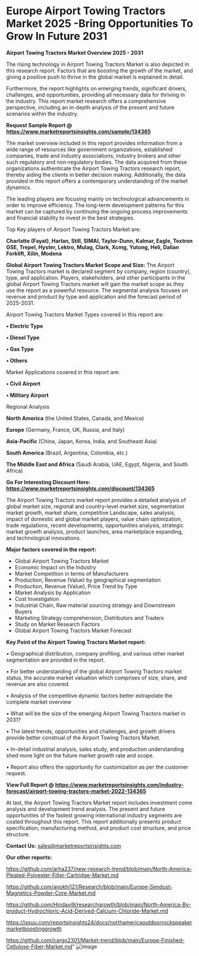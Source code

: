 # Europe Airport Towing Tractors Market 2025 -Bring Opportunities To Grow In Future 2031

<Strong> Airport Towing Tractors Market Overview 2025 - 2031</strong>

The rising technology in Airport Towing Tractors Market is also depicted in this research report. Factors that are boosting the growth of the market, and giving a positive push to thrive in the global market is explained in detail.

Furthermore, the report highlights on emerging trends, significant drivers, challenges, and opportunities, providing all necessary data for thriving in the industry. This report market research offers a comprehensive perspective, including an in-depth analysis of the present and future scenarios within the industry.

<strong>Request Sample Report @ <a href=https://www.marketreportsinsights.com/sample/134365>https://www.marketreportsinsights.com/sample/134365</a></strong>

The market overview included in this report provides information from a wide range of resources like government organizations, established companies, trade and industry associations, industry brokers and other such regulatory and non-regulatory bodies. The data acquired from these organizations authenticate the Airport Towing Tractors research report, thereby aiding the clients in better decision making. Additionally, the data provided in this report offers a contemporary understanding of the market dynamics.

The leading players are focusing mainly on technological advancements in order to improve efficiency. The long-term development patterns for this market can be captured by continuing the ongoing process improvements and financial stability to invest in the best strategies.

Top Key players of Airport Towing Tractors Market are:

<strong>Charlatte (Fayat), Harlan, Still, SIMAI, Taylor-Dunn, Kalmar, Eagle, Textron GSE, Trepel, Hyster, Lektro, Mulag, Clark, Xcmg, Yutong, Heli, Dalian Forklift, Xilin, Modena</strong>

<strong><b>Global Airport Towing Tractors Market Scope and Size:</b></strong>
The Airport Towing Tractors market is declared segment by company, region (country), type, and application. Players, stakeholders, and other participants in the global Airport Towing Tractors market will gain the market scope as they use the report as a powerful resource. The segmental analysis focuses on revenue and product by type and application and the forecast period of 2025-2031.

Airport Towing Tractors Market Types covered in this report are:

<strong>• Electric Type

• Diesel Type

• Gas Type

• Others</strong>

Market Applications covered in this report are:

<strong>• Civil Airport

• Military Airport</strong> 

Regional Analysis

<strong>North America</strong> (the United States, Canada, and Mexico)

<strong>Europe</strong> (Germany, France, UK, Russia, and Italy)

<strong>Asia-Pacific</strong> (China, Japan, Korea, India, and Southeast Asia)

<strong>South America</strong> (Brazil, Argentina, Colombia, etc.)

<strong>The Middle East and Africa</strong> (Saudi Arabia, UAE, Egypt, Nigeria, and South Africa)

<strong>Go For Interesting Discount Here: <a href=https://www.marketreportsinsights.com/discount/134365>https://www.marketreportsinsights.com/discount/134365</a></strong>

The Airport Towing Tractors market report provides a detailed analysis of global market size, regional and country-level market size, segmentation market growth, market share, competitive Landscape, sales analysis, impact of domestic and global market players, value chain optimization, trade regulations, recent developments, opportunities analysis, strategic market growth analysis, product launches, area marketplace expanding, and technological innovations.

<strong><b>Major factors covered in the report:</b></strong>
<ul>
  <li>Global Airport Towing Tractors Market </li>
  <li>Economic Impact on the Industry</li>
  <li>Market Competition in terms of Manufacturers</li>
  <li>Production, Revenue (Value) by geographical segmentation</li>
  <li>Production, Revenue (Value), Price Trend by Type</li>
  <li>Market Analysis by Application</li>
  <li>Cost Investigation</li>
  <li>Industrial Chain, Raw material sourcing strategy and Downstream Buyers</li>
  <li>Marketing Strategy comprehension, Distributors and Traders</li>
  <li>Study on Market Research Factors</li>
  <li>Global Airport Towing Tractors Market Forecast</li>
</ul>

<strong><b>Key Point of the Airport Towing Tractors Market report:</b></strong>

• Geographical distribution, company profiling, and various other market segmentation are provided in the report.

• For better understanding of the global Airport Towing Tractors market status, the accurate market valuation which comprises of size, share, and revenue are also covered.

• Analysis of the competitive dynamic factors better extrapolate the complete market overview

• What will be the size of the emerging Airport Towing Tractors market in 2031?

• The latest trends, opportunities and challenges, and growth drivers provide better construal of the Airport Towing Tractors Market.

• In-detail industrial analysis, sales study, and production understanding shed more light on the future market growth rate and scope.

• Report also offers the opportunity for customization as per the customer request.

<strong><b>View Full Report @ <a href=https://www.marketreportsinsights.com/industry-forecast/airport-towing-tractors-market-2022-134365>https://www.marketreportsinsights.com/industry-forecast/airport-towing-tractors-market-2022-134365</a></b></strong>


At last, the Airport Towing Tractors Market report includes investment come analysis and development trend analysis. The present and future opportunities of the fastest growing international industry segments are coated throughout this report. This report additionally presents product specification, manufacturing method, and product cost structure, and price structure.

<strong>Contact Us:</strong>
sales@marketreportsinsights.com

<strong>Our other reports:</strong>

<a href=https://github.com/arha237/new-research-trend/blob/main/North-America-Pleated-Polyester-Filter-Cartridge-Market.md>https://github.com/arha237/new-research-trend/blob/main/North-America-Pleated-Polyester-Filter-Cartridge-Market.md</a>

<a href=https://github.com/anokhi121/Research/blob/main/Europe-Sendust-Magnetics-Powder-Core-Market.md>https://github.com/anokhi121/Research/blob/main/Europe-Sendust-Magnetics-Powder-Core-Market.md</a>

<a href=https://github.com/Hindavi9/researchgrowth/blob/main/North-America-By-product-Hydrochloric-Acid-Derived-Calcium-Chloride-Market.md>https://github.com/Hindavi9/researchgrowth/blob/main/North-America-By-product-Hydrochloric-Acid-Derived-Calcium-Chloride-Market.md</a>

<a href=https://issuu.com/reportsinsights24/docs/northamericaoutdoorrockspeakermarketboostinggrowth>https://issuu.com/reportsinsights24/docs/northamericaoutdoorrockspeakermarketboostinggrowth</a>

<a href=https://github.com/cargo2301/Market-trend/blob/main/Europe-Finished-Cellulose-Fiber-Market.md>https://github.com/cargo2301/Market-trend/blob/main/Europe-Finished-Cellulose-Fiber-Market.md</a>"
![image](https://github.com/user-attachments/assets/b2aba0a6-7871-445b-9d93-a10717f16f84)

